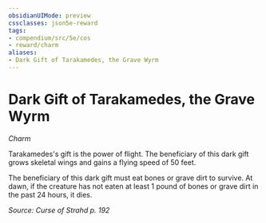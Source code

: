 ```yaml
---
obsidianUIMode: preview
cssclasses: json5e-reward
tags:
- compendium/src/5e/cos
- reward/charm
aliases:
- Dark Gift of Tarakamedes, the Grave Wyrm
---
```

# Dark Gift of Tarakamedes, the Grave Wyrm
*Charm*  

Tarakamedes's gift is the power of flight. The beneficiary of this dark gift grows skeletal wings and gains a flying speed of 50 feet.

The beneficiary of this dark gift must eat bones or grave dirt to survive. At dawn, if the creature has not eaten at least 1 pound of bones or grave dirt in the past 24 hours, it dies.

*Source: Curse of Strahd p. 192*